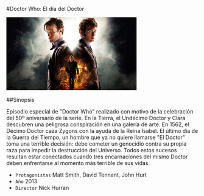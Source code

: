 #Doctor Who: El día del Doctor

![Screenshot](img/diadoctor.jpg)

##Sinopsis

Episodio especial de "Doctor Who" realizado con motivo de la celebración 
del 50º aniversario de la serie. En la Tierra, el Undécimo Doctor y 
Clara descubren una peligrosa conspiración en una galería de arte. En 
1562, el Décimo Doctor caza Zygons con la ayuda de la Reina Isabel. El 
último día de la Guerra del Tiempo, un hombre que ya no quiere llamarse 
"El Doctor" toma una terrible decisión: debe cometer un genocidio contra 
su propia raza para impedir la destrucción del Universo. Todos estos 
sucesos resultan estar conectados cuando tres encarnaciones del mismo 
Doctor deben enfrentarse al momento más terrible de sus vidas.

* `Protagonistas` Matt Smith, David Tennant, John Hurt
* `Año` 2013
* `Director` Nick Hurran
